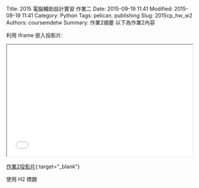Title: 2015 電腦輔助設計實習 作業二
Date: 2015-09-19 11:41
Modified: 2015-09-19 11:41
Category: Python
Tags: pelican, publishing
Slug: 2015cp_hw_w2
Authors: coursemdetw
Summary: 作業2摘要
以下為作業2內容

利用 iframe 嵌入投影片:

<iframe src="simplest.html" width="500" height="300"></iframe>

[作業2投影片](simplest.html){:target="_blank"}

使用 H2 標題